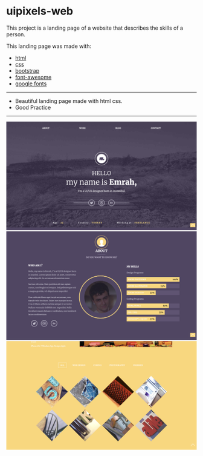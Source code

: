 # uipixels-web

This project is a landing page of a website that describes the skills of a person.

This landing page was made with:
  - [html](https://www.w3schools.com/html/)
  - [css](https://www.w3schools.com/css/default.asp)
  - [bootstrap](https://getbootstrap.com/)
  - [font-awesome](https://fontawesome.com/)
  - [google fonts](https://fonts.google.com/)
  
***

 -  Beautiful landing page made with html css.
 -  Good Practice

***

![Uipixels-Web](Uipixels-Web-1.png)
![Uipixels-Web](Uipixels-Web-2.png)
![Uipixels-Web](Uipixels-Web-3.png)
